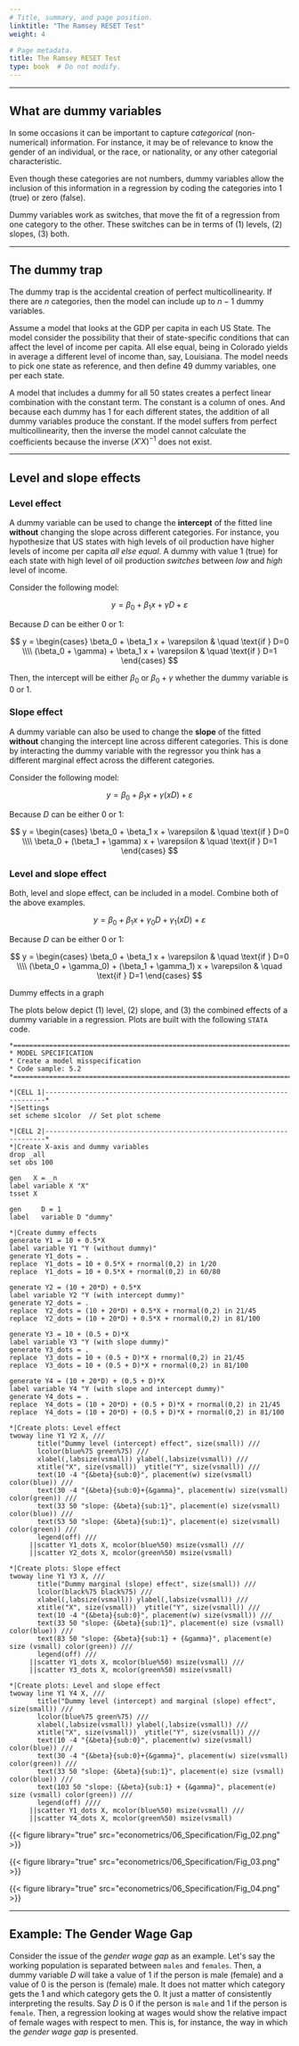 ```yaml
---
# Title, summary, and page position.
linktitle: "The Ramsey RESET Test"
weight: 4

# Page metadata.
title: The Ramsey RESET Test
type: book  # Do not modify.
---
```




---

## What are dummy variables

In some occasions it can be important to capture *categorical* (non-numerical) information. For instance, it may be of relevance to know the gender of an individual, or the race, or nationality, or any other categorial characteristic.

Even though these categories are not numbers, dummy variables allow the inclusion of this information in a regression by coding the categories into 1 (true) or zero (false).

Dummy variables work as switches, that move the fit of a regression from one category to the other. These switches can be in terms of (1) levels, (2) slopes, (3) both.

---

## The dummy trap

The dummy trap is the accidental creation of perfect multicollinearity. If there are $n$ categories, then the model can include up to $n-1$ dummy variables.

Assume a model that looks at the GDP per capita in each US State. The model consider the possibility that their of state-specific conditions that can affect the level of income per capita. All else equal, being in Colorado yields in average a different level of income than, say, Louisiana. The model needs to pick one state as reference, and then define 49 dummy variables, one per each state. 

A model that includes a dummy for all 50 states creates a perfect linear combination with the constant term. The constant is a column of ones. And because each dummy has 1 for each different states, the addition of all dummy variables produce the constant. If the model suffers from perfect multicollinearity, then the inverse the model cannot calculate the coefficients because the inverse $(X'X)^{-1}$ does not exist.

---

## Level and slope effects

### Level effect

A dummy variable can be used to change the **intercept** of the fitted line **without** changing the slope across different categories. For instance, you hypothesize that US states with high levels of oil production have higher levels of income per capita *all else equal*. A dummy with value 1 (true) for each state with high level of oil production *switches* between *low* and *high* level of income.

Consider the following model:

$$
y = \beta_0 + \beta_1 x + \gamma D + \varepsilon
$$

Because $D$ can be either 0 or 1:

$$
y =
\begin{cases}
    \beta_0 + \beta_1 x + \varepsilon            & \quad \text{if } D=0 \\\\
    (\beta_0 + \gamma) + \beta_1 x + \varepsilon & \quad \text{if } D=1
\end{cases}
$$

Then, the intercept will be either $\beta_0$ or $\beta_0 + \gamma$ whether the dummy variable is 0 or 1.

### Slope effect

A dummy variable can also be used to change the **slope** of the fitted **without** changing the intercept line across different categories. This is done by interacting the dummy variable with the regressor you think has a different marginal effect across the different categories.

Consider the following model:

$$
y = \beta_0 + \beta_1 x + \gamma (xD) + \varepsilon
$$

Because $D$ can be either 0 or 1:

$$
y =
\begin{cases}
    \beta_0 + \beta_1 x + \varepsilon            & \quad \text{if } D=0 \\\\
    \beta_0 + (\beta_1 + \gamma) x + \varepsilon & \quad \text{if } D=1
\end{cases}
$$

### Level and slope effect

Both, level and slope effect, can be included in a model. Combine both of the above examples.

$$
y = \beta_0 + \beta_1 x + \gamma_0 D + \gamma_1 (xD) + \varepsilon
$$

Because $D$ can be either 0 or 1:

$$
y =
\begin{cases}
    \beta_0 + \beta_1 x + \varepsilon            & \quad \text{if } D=0 \\\\
    (\beta_0 + \gamma_0) + (\beta_1 + \gamma_1) x + \varepsilon & \quad \text{if } D=1
\end{cases}
$$

Dummy effects in a graph

The plots below depict (1) level, (2) slope, and (3) the combined effects of a dummy variable in a regression. Plots are built with the following `STATA` code.

```
*==============================================================================*
* MODEL SPECIFICATION
* Create a model misspecification
* Code sample: 5.2
*==============================================================================*

*|CELL 1|----------------------------------------------------------------------*
*|Settings
set scheme s1color  // Set plot scheme

*|CELL 2|----------------------------------------------------------------------*
*|Create X-axis and dummy variables
drop _all
set obs 100

gen   X = _n
label variable X "X"
tsset X

gen     D = 1
label   variable D "dummy"

*|Create dummy effects
generate Y1 = 10 + 0.5*X
label variable Y1 "Y (without dummy)"
generate Y1_dots = .
replace  Y1_dots = 10 + 0.5*X + rnormal(0,2) in 1/20
replace  Y1_dots = 10 + 0.5*X + rnormal(0,2) in 60/80

generate Y2 = (10 + 20*D) + 0.5*X
label variable Y2 "Y (with intercept dummy)"
generate Y2_dots = .
replace  Y2_dots = (10 + 20*D) + 0.5*X + rnormal(0,2) in 21/45
replace  Y2_dots = (10 + 20*D) + 0.5*X + rnormal(0,2) in 81/100

generate Y3 = 10 + (0.5 + D)*X
label variable Y3 "Y (with slope dummy)"
generate Y3_dots = .
replace  Y3_dots = 10 + (0.5 + D)*X + rnormal(0,2) in 21/45
replace  Y3_dots = 10 + (0.5 + D)*X + rnormal(0,2) in 81/100

generate Y4 = (10 + 20*D) + (0.5 + D)*X
label variable Y4 "Y (with slope and intercept dummy)"
generate Y4_dots = .
replace  Y4_dots = (10 + 20*D) + (0.5 + D)*X + rnormal(0,2) in 21/45
replace  Y4_dots = (10 + 20*D) + (0.5 + D)*X + rnormal(0,2) in 81/100

*|Create plots: Level effect
twoway line Y1 Y2 X, ///
	   title("Dummy level (intercept) effect", size(small)) ///
	   lcolor(blue%75 green%75) ///
	   xlabel(,labsize(vsmall)) ylabel(,labsize(vsmall)) ///
	   xtitle("X", size(vsmall))  ytitle("Y", size(vsmall)) ///
	   text(10 -4 "{&beta}{sub:0}", placement(w) size(vsmall) color(blue)) ///
	   text(30 -4 "{&beta}{sub:0}+{&gamma}", placement(w) size(vsmall) color(green)) ///
	   text(33 50 "slope: {&beta}{sub:1}", placement(e) size(vsmall) color(blue)) ///
	   text(53 50 "slope: {&beta}{sub:1}", placement(e) size(vsmall) color(green)) ///
	   legend(off) ///
	 ||scatter Y1_dots X, mcolor(blue%50) msize(vsmall) ///
	 ||scatter Y2_dots X, mcolor(green%50) msize(vsmall)

*|Create plots: Slope effect
twoway line Y1 Y3 X, ///
	   title("Dummy marginal (slope) effect", size(small)) ///
	   lcolor(black%75 black%75) ///
	   xlabel(,labsize(vsmall)) ylabel(,labsize(vsmall)) ///
	   xtitle("X", size(vsmall))  ytitle("Y", size(vsmall)) ///
	   text(10 -4 "{&beta}{sub:0}", placement(w) size(vsmall)) ///
	   text(33 50 "slope: {&beta}{sub:1}", placement(e) size (vsmall) color(blue)) ///
	   text(83 50 "slope: {&beta}{sub:1} + {&gamma}", placement(e) size (vsmall) color(green)) ///
	   legend(off) ///
	 ||scatter Y1_dots X, mcolor(blue%50) msize(vsmall) ///
	 ||scatter Y3_dots X, mcolor(green%50) msize(vsmall)
	   
*|Create plots: Level and slope effect
twoway line Y1 Y4 X, ///
	   title("Dummy level (intercept) and marginal (slope) effect", size(small)) ///
	   lcolor(blue%75 green%75) ///
	   xlabel(,labsize(vsmall)) ylabel(,labsize(vsmall)) ///
	   xtitle("X", size(vsmall))  ytitle("Y", size(vsmall)) ///
	   text(10 -4 "{&beta}{sub:0}", placement(w) size(vsmall) color(blue)) ///
	   text(30 -4 "{&beta}{sub:0}+{&gamma}", placement(w) size(vsmall) color(green)) ///
	   text(33 50 "slope: {&beta}{sub:1}", placement(e) size (vsmall) color(blue)) ///
	   text(103 50 "slope: {&beta}{sub:1} + {&gamma}", placement(e) size (vsmall) color(green)) ///
	   legend(off) ////
	 ||scatter Y1_dots X, mcolor(blue%50) msize(vsmall) ///
	 ||scatter Y4_dots X, mcolor(green%50) msize(vsmall) 
```


{{< figure library="true" src="econometrics/06_Specification/Fig_02.png" >}}


{{< figure library="true" src="econometrics/06_Specification/Fig_03.png" >}}


{{< figure library="true" src="econometrics/06_Specification/Fig_04.png" >}}

---

## Example: The Gender Wage Gap

Consider the issue of the *gender wage gap* as an example. Let's say the working population is separated between `males` and `females`. Then, a dummy variable $D$ will take a value of 1 if the person is male (female) and a value of 0 is the person is (female) male. It does not matter which category gets the 1 and which category gets the 0. It just a matter of consistently interpreting the results. Say $D$ is 0 if the person is `male` and 1 if the person is `female`. Then, a regression looking at wages would show the relative impact of female wages with respect to men. This is, for instance, the way in which the *gender wage gap* is presented.

